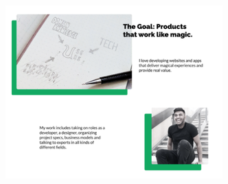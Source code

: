 [![Big image, shows a picture of "Domain Knowledge", "Tech" and "Design" all pointing to a sign that says "Users". The Goal: Products that work like magic. I love developing websites and apps that deliver magical experiences and provide real value. My work includes taking on roles as a developer, a designer, organizing project specs, business models and talking to experts in all kinds of different fields. (To the left, a picture of me with a huge smile!)](https://raw.githubusercontent.com/arjunkalburgi/arjunkalburgi/master/arjunkalburgiimage.png)](https://www.arjunkalburgi.com)
